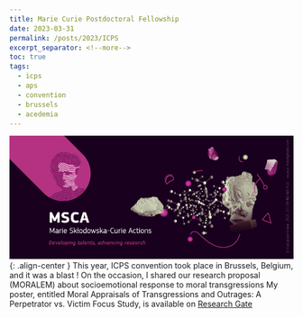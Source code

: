 ```yaml
---
title: Marie Curie Postdoctoral Fellowship
date: 2023-03-31
permalink: /posts/2023/ICPS
excerpt_separator: <!--more-->
toc: true
tags:
  - icps
  - aps
  - convention
  - brussels
  - acedemia
---
```


![](/images/posts/post3/msca.jpg){: .align-center }
This year, ICPS convention took place in Brussels, Belgium, and it was a blast !
On the occasion, I shared our research proposal (MORALEM) about socioemotional response to moral transgressions
My poster, entitled Moral Appraisals of Transgressions and Outrages: A Perpetrator vs. Victim Focus Study,
is available on <a href="https://www.researchgate.net/publication/369181792_Moral_Appraisals_of_Transgressions_and_Outrages_A_Perpetrator_vs_Victim_Focus_Study">Research Gate</a>




<!--more-->


